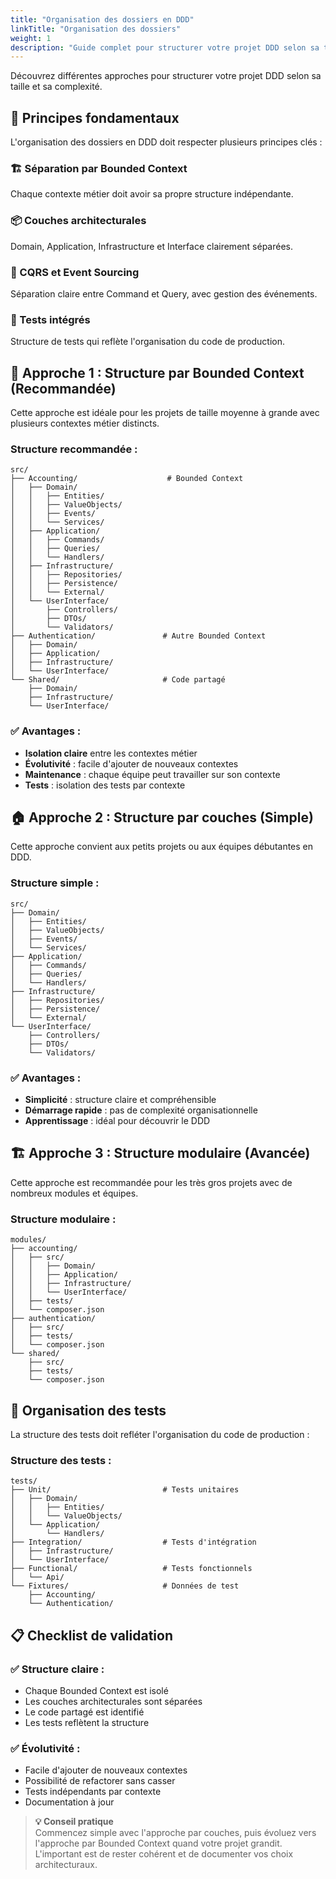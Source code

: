 ```yaml
---
title: "Organisation des dossiers en DDD"
linkTitle: "Organisation des dossiers"
weight: 1
description: "Guide complet pour structurer votre projet DDD selon sa taille et sa complexité"
---
```


Découvrez différentes approches pour structurer votre projet DDD selon sa taille et sa complexité.
      
## 🎯 Principes fondamentaux

L'organisation des dossiers en DDD doit respecter plusieurs principes clés :

### 🏗️ Séparation par Bounded Context
Chaque contexte métier doit avoir sa propre structure indépendante.

### 📦 Couches architecturales
Domain, Application, Infrastructure et Interface clairement séparées.

### 🔄 CQRS et Event Sourcing
Séparation claire entre Command et Query, avec gestion des événements.

### 🧪 Tests intégrés
Structure de tests qui reflète l'organisation du code de production.

## 🏢 Approche 1 : Structure par Bounded Context (Recommandée)

Cette approche est idéale pour les projets de taille moyenne à grande avec plusieurs contextes métier distincts.

### Structure recommandée :

```
src/
├── Accounting/                    # Bounded Context
│   ├── Domain/
│   │   ├── Entities/
│   │   ├── ValueObjects/
│   │   ├── Events/
│   │   └── Services/
│   ├── Application/
│   │   ├── Commands/
│   │   ├── Queries/
│   │   └── Handlers/
│   ├── Infrastructure/
│   │   ├── Repositories/
│   │   ├── Persistence/
│   │   └── External/
│   └── UserInterface/
│       ├── Controllers/
│       ├── DTOs/
│       └── Validators/
├── Authentication/               # Autre Bounded Context
│   ├── Domain/
│   ├── Application/
│   ├── Infrastructure/
│   └── UserInterface/
└── Shared/                       # Code partagé
    ├── Domain/
    ├── Infrastructure/
    └── UserInterface/
```

### ✅ Avantages :
- **Isolation claire** entre les contextes métier
- **Évolutivité** : facile d'ajouter de nouveaux contextes
- **Maintenance** : chaque équipe peut travailler sur son contexte
- **Tests** : isolation des tests par contexte

## 🏠 Approche 2 : Structure par couches (Simple)

Cette approche convient aux petits projets ou aux équipes débutantes en DDD.

### Structure simple :

```
src/
├── Domain/
│   ├── Entities/
│   ├── ValueObjects/
│   ├── Events/
│   └── Services/
├── Application/
│   ├── Commands/
│   ├── Queries/
│   └── Handlers/
├── Infrastructure/
│   ├── Repositories/
│   ├── Persistence/
│   └── External/
└── UserInterface/
    ├── Controllers/
    ├── DTOs/
    └── Validators/
```

### ✅ Avantages :
- **Simplicité** : structure claire et compréhensible
- **Démarrage rapide** : pas de complexité organisationnelle
- **Apprentissage** : idéal pour découvrir le DDD

## 🏗️ Approche 3 : Structure modulaire (Avancée)

Cette approche est recommandée pour les très gros projets avec de nombreux modules et équipes.

### Structure modulaire :

```
modules/
├── accounting/
│   ├── src/
│   │   ├── Domain/
│   │   ├── Application/
│   │   ├── Infrastructure/
│   │   └── UserInterface/
│   ├── tests/
│   └── composer.json
├── authentication/
│   ├── src/
│   ├── tests/
│   └── composer.json
└── shared/
    ├── src/
    ├── tests/
    └── composer.json
```

## 🧪 Organisation des tests

La structure des tests doit refléter l'organisation du code de production :

### Structure des tests :

```
tests/
├── Unit/                         # Tests unitaires
│   ├── Domain/
│   │   ├── Entities/
│   │   └── ValueObjects/
│   └── Application/
│       └── Handlers/
├── Integration/                  # Tests d'intégration
│   ├── Infrastructure/
│   └── UserInterface/
├── Functional/                   # Tests fonctionnels
│   └── Api/
└── Fixtures/                     # Données de test
    ├── Accounting/
    └── Authentication/
```

## 📋 Checklist de validation

### ✅ Structure claire :
- Chaque Bounded Context est isolé
- Les couches architecturales sont séparées
- Le code partagé est identifié
- Les tests reflètent la structure

### ✅ Évolutivité :
- Facile d'ajouter de nouveaux contextes
- Possibilité de refactorer sans casser
- Tests indépendants par contexte
- Documentation à jour

> **💡 Conseil pratique**  
> Commencez simple avec l'approche par couches, puis évoluez vers l'approche par Bounded Context quand votre projet grandit. L'important est de rester cohérent et de documenter vos choix architecturaux.
